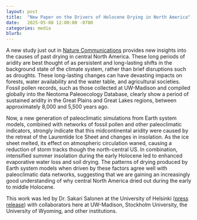 ```yaml
---
layout: post
title:  "New Paper on the Drivers of Holocene Drying in North America"
date:   2025-05-08 12:00:00 -0700
categories: media
blurb:
---
```

A new study just out in [Nature Communications](https://www.nature.com/articles/s41467-025-58685-7) provides new insights into the causes of past drying in central North America.  These long periods of aridity are best thought of as persistent and long-lasting shifts in the background state of the climate system, rather than brief disruptions such as droughts.  These long-lasting changes can have devasting impacts on forests, water availability and the water table, and agricultural societies.  Fossil pollen records, such as those collected at UW-Madison and compiled globally into the Neotoma Paleoecology Database, clearly show a period of sustained aridity in the Great Plains and Great Lakes regions, between approximately 8,000 and 5,500 years ago.  

Now, a new generation of paleoclimatic simulations from Earth system models, combined with networks of fossil pollen and other paleoclimatic indicators, strongly indicate that this midcontinental aridity were caused by the retreat of the Laurentide Ice Sheet and changes in insolation.  As the ice sheet melted, its effect on atmospheric circulation waned, causing a reduction of storm tracks though the north-central US.  In combination, intensified summer insolation during the early Holocene led to enhanced evaporative water loss and soil drying.  The patterns of drying produced by Earth system models when driven by these factors agree well with paleoclimatic data networks, suggesting that we are gaining an increasingly good understanding of why central North America dried out during the early to middle Holocene.

This work was led by Dr. Sakari Salonen at the University of Helsinki ([press release](https://www.helsinki.fi/en/news/climate-change/waxing-and-waning-prairie-new-study-unravels-causes-ancient-climate-changes)) with collaborators here at UW-Madison, Stockholm University, the University of Wyoming, and other institutions.